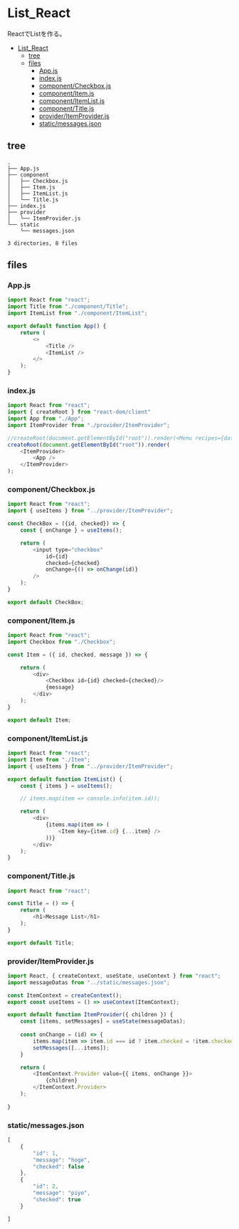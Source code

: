 # List_React
ReactでListを作る。

- [List\_React](#list_react)
  - [tree](#tree)
  - [files](#files)
    - [App.js](#appjs)
    - [index.js](#indexjs)
    - [component/Checkbox.js](#componentcheckboxjs)
    - [component/Item.js](#componentitemjs)
    - [component/ItemList.js](#componentitemlistjs)
    - [component/Title.js](#componenttitlejs)
    - [provider/ItemProvider.js](#provideritemproviderjs)
    - [static/messages.json](#staticmessagesjson)


## tree

```
.
├── App.js
├── component
│   ├── Checkbox.js
│   ├── Item.js
│   ├── ItemList.js
│   └── Title.js
├── index.js
├── provider
│   └── ItemProvider.js
└── static
    └── messages.json

3 directories, 8 files
```

## files

### App.js

``` javascript
import React from "react";
import Title from "./component/Title";
import ItemList from "./component/ItemList";

export default function App() {
    return (
        <>
            <Title />
            <ItemList />
        </>
    ); 
}
```

### index.js

``` javascript
import React from "react";
import { createRoot } from "react-dom/client"
import App from "./App";
import ItemProvider from "./provider/ItemProvider";

//createRoot(document.getElementById("root")).render(<Menu recipes={data} />);
createRoot(document.getElementById("root")).render(
    <ItemProvider>
        <App />
    </ItemProvider>
);
```

### component/Checkbox.js

``` javascript
import React from "react";
import { useItems } from "../provider/ItemProvider";

const CheckBox = ({id, checked}) => {
    const { onChange } = useItems();

    return (
        <input type="checkbox"
            id={id}
            checked={checked}
            onChange={() => onChange(id)}
        />
    );
}

export default CheckBox;
```

### component/Item.js

``` javascript
import React from "react";
import Checkbox from "./Checkbox";

const Item = ({ id, checked, message }) => {

    return (
        <div>
            <Checkbox id={id} checked={checked}/>
            {message}                
        </div>
    );
}

export default Item;
```

### component/ItemList.js

``` javascript
import React from "react";
import Item from "./Item";
import { useItems } from "../provider/ItemProvider";

export default function ItemList() {
    const { items } = useItems();

    // items.map(item => console.info(item.id));

    return (
        <div>
            {items.map(item => (
                <Item key={item.id} {...item} />
            ))}
        </div>
    );
}
```

### component/Title.js

``` javascript
import React from "react";

const Title = () => {
    return (
        <h1>Message List</h1>
    );
}

export default Title;
```

### provider/ItemProvider.js

``` javascript
import React, { createContext, useState, useContext } from "react";
import messageDatas from "../static/messages.json";

const ItemContext = createContext();
export const useItems = () => useContext(ItemContext);

export default function ItemProvider({ children }) {
    const [items, setMessages] = useState(messageDatas);
    
    const onChange = (id) => {
        items.map(item => item.id === id ? item.checked = !item.checked : item);
        setMessages([...items]);
    }

    return (
        <ItemContext.Provider value={{ items, onChange }}>
            {children}
        </ItemContext.Provider>
    );
    
}
```

### static/messages.json

``` javascript
[
    {
        "id": 1,
        "message": "hoge",
        "checked": false
    },
    {
        "id": 2,
        "message": "piyo",
        "checked": true
    }

]
```
